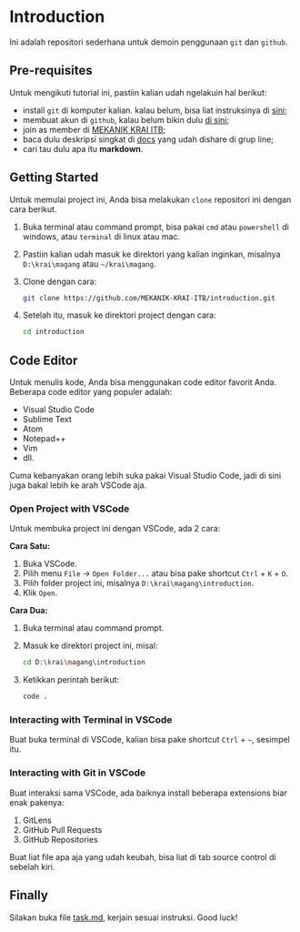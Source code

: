 # Introduction

Ini adalah repositori sederhana untuk demoin penggunaan `git` dan `github`.

## Pre-requisites

Untuk mengikuti tutorial ini, pastiin kalian udah ngelakuin hal berikut:

- install `git` di komputer kalian. kalau belum, bisa liat instruksinya di [sini](install-git.md);
- membuat akun di `github`, kalau belum bikin dulu [di sini](https://github.com);
- join as member di [MEKANIK KRAI ITB](https://github.com/MEKANIK-KRAI-ITB);
- baca dulu deskripsi singkat di [docs](https://docs.google.com/document/d/1UsCWchh2lQq5ZBTs_hub72ul9sKynQnBjRGFXyuZZMU/edit?usp=sharing) yang udah dishare di grup line;
- cari tau dulu apa itu **markdown**.

## Getting Started

Untuk memulai project ini, Anda bisa melakukan `clone` repositori ini dengan cara berikut.

1. Buka terminal atau command prompt, bisa pakai `cmd` atau `powershell` di windows, atau `terminal` di linux atau mac.
2. Pastiin kalian udah masuk ke direktori yang kalian inginkan, misalnya `D:\krai\magang` atau `~/krai\magang`.
3. Clone dengan cara:

    ```bash
    git clone https://github.com/MEKANIK-KRAI-ITB/introduction.git
    ```

4. Setelah itu, masuk ke direktori project dengan cara:

    ```bash
    cd introduction
    ```

## Code Editor

Untuk menulis kode, Anda bisa menggunakan code editor favorit Anda. Beberapa code editor yang populer adalah:

- Visual Studio Code
- Sublime Text
- Atom
- Notepad++
- Vim
- dll.

Cuma kebanyakan orang lebih suka pakai Visual Studio Code, jadi di sini juga bakal lebih ke arah VSCode aja.

### Open Project with VSCode

Untuk membuka project ini dengan VSCode, ada 2 cara:

**Cara Satu:**

1. Buka VSCode.
2. Pilih menu `File` -> `Open Folder...` atau bisa pake shortcut `Ctrl` + `K` + `O`.
3. Pilih folder project ini, misalnya `D:\krai\magang\introduction`.
4. Klik `Open`.

**Cara Dua:**

1. Buka terminal atau command prompt.
2. Masuk ke direktori project ini, misal:
  
      ```bash
      cd D:\krai\magang\introduction
      ```

3. Ketikkan perintah berikut:
  
      ```bash
      code .
      ```

### Interacting with Terminal in VSCode

Buat buka terminal di VSCode, kalian bisa pake shortcut `Ctrl` + `~`, sesimpel itu.

### Interacting with Git in VSCode

Buat interaksi sama VSCode, ada baiknya install beberapa extensions biar enak pakenya:

1. GitLens
2. GitHub Pull Requests
3. GitHub Repositories

Buat liat file apa aja yang udah keubah, bisa liat di tab source control di sebelah kiri.

## Finally

Silakan buka file [task.md](task.md), kerjain sesuai instruksi. Good luck!
